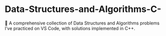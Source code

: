# Data-Structures-and-Algorithms-C-
🌟 A comprehensive collection of Data Structures and Algorithms problems I’ve practiced on VS Code, with solutions implemented in C++.
